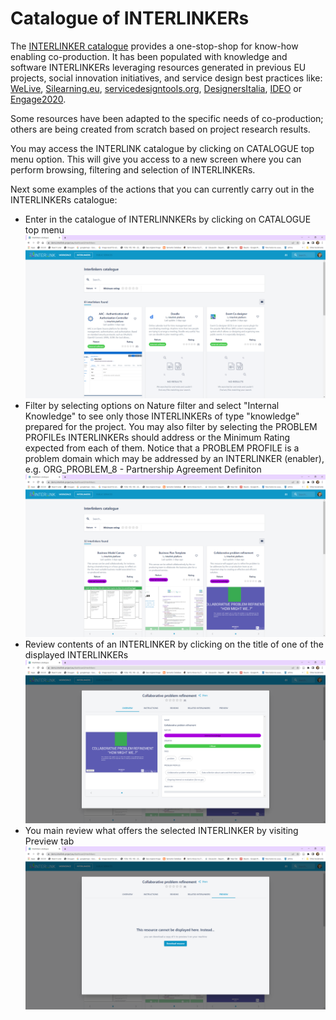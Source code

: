 # Catalogue of INTERLINKERs
The [INTERLINKER catalogue](https://demo.interlink-project.eu/catal) provides a one-stop-shop for know-how enabling co-production. It has been populated with knowledge and software INTERLINKERs leveraging resources generated in previous EU projects, social innovation initiatives, and service design best practices like: [WeLive](https://cordis.europa.eu/project/id/645845), [Silearning.eu](https://www.silearning.eu/), [servicedesigntools.org](https://servicedesigntools.org/), [DesignersItalia](https://designers.italia.it/),  [IDEO](https://www.ideo.com/eu) or [Engage2020](http://www.engage2020.eu/). 

Some resources have been adapted to the specific needs of co-production; others are being created from scratch based on project research results. 

You may access the INTERLINK catalogue by clicking on CATALOGUE top menu option. This will give you access to a new screen where you can perform browsing, filtering and selection of INTERLINKERs.

Next some examples of the actions that you can currently carry out in the INTERLINKERs catalogue:
- Enter in the catalogue of INTERLINNKERs by clicking on CATALOGUE top menu
	![INTERLINKERs catalogue view](images/catalogueview-main.png)
- Filter by selecting options on Nature filter and select "Internal Knowledge" to see only those INTERLINKERs of type "knowledge" prepared for the project. You may also filter by selecting the PROBLEM PROFILEs INTERLINKERs should address or the Minimum Rating expected from each of them. Notice that a PROBLEM PROFILE is a problem domain which may be addressed by an INTERLINKER (enabler), e.g. ORG_PROBLEM_8 - Partnership Agreement Definiton 
	![Filtered INTERLINKERs](images/catalogueview-filtering.png)
- Review contents of an INTERLINKER by clicking on the title of one of the displayed INTERLINKERs
	![Filtered INTERLINKERs](images/catalogueview-browsing.png)
- You main review what offers the selected INTERLINKER by visiting Preview tab
	![Filtered INTERLINKERs](images/catalogueview-download.png)
	
